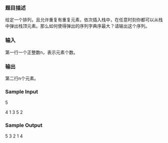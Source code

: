 ### 题目描述
给定一个排列，且允许重复有重复元素，依次插入栈中，在任意时刻你都可以从栈中弹出栈顶元素。那么如何使得弹出的序列字典序最大？请输出这个序列。
### 输入
第一行一个正整数n，表示元素个数。
### 输出
第二行n个元素。
### Sample Input
5

4 1 3 5 2
### Sample Output
5 3 2 1 4

